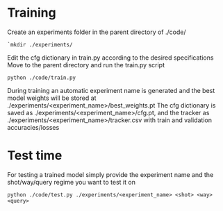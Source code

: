 # Training 
Create an experiments folder in the parent directory of ./code/

    `mkdir ./experiments/

Edit the cfg dictionary in train.py according to the desired specifications
Move to the parent directory and run the train.py script

    python ./code/train.py

During training an automatic experiment name is generated and the best model weights will be stored at ./experiments/<experiment_name>/best_weights.pt
The cfg dictionary is saved as ./experiments/<experiment_name>/cfg.pt, and the tracker as ./experiments/<experiment_name>/tracker.csv with train and validation accuracies/losses

# Test time
For testing a trained model simply provide the experiment name and the shot/way/query regime you want to test it on 

    python ./code/test.py ./experiments/<experiment_name> <shot> <way> <query>
